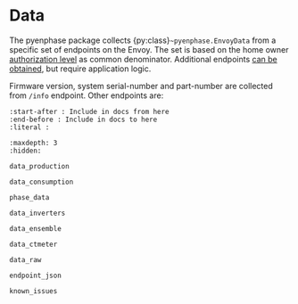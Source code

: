 # Data

The pyenphase package collects {py:class}`~pyenphase.EnvoyData` from a specific set of endpoints on the Envoy. The set is based on the home owner [authorization level](./usage_authentication.md#authorization-levels) as common denominator. Additional endpoints [can be obtained](./requests.md#requests), but require application logic.

Firmware version, system serial-number and part-number are collected from `/info` endpoint. Other endpoints are:

```{include} ../src/pyenphase/const.py
:start-after : Include in docs from here
:end-before : Include in docs to here
:literal :
```

```{toctree}
:maxdepth: 3
:hidden:

data_production

data_consumption

phase_data

data_inverters

data_ensemble

data_ctmeter

data_raw

endpoint_json

known_issues

```
